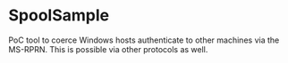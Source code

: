 # SpoolSample
PoC tool to coerce Windows hosts authenticate to other machines via the MS-RPRN.  This is possible via other protocols as well.
